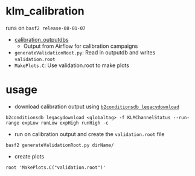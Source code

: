 # klm_calibration

runs on `basf2 release-08-01-07`

 - [calibration_outputdbs](calibration_outputdbs)
    - Output from Airflow for calibration campaigns
 - `generateValidationRoot.py`: Read in outputdb and writes `validation.root`
 - `MakePlots.C`: Use validation.root to make plots

# usage
 
 - download calibration output using [`b2conditionsdb legacydownload`](https://software.belle2.org/development/sphinx/framework/doc/tools/06-b2conditionsdb.html#legacydownload)
```
b2conditionsdb legacydownload <globaltag> -f KLMChannelStatus --run-range expLow runLow expHigh runHigh -c
```
 - run on calibration output and create the `validation.root` file

```
basf2 generateValidationRoot.py dirName/
```

 - create plots

```
root 'MakePlots.C("validation.root")'
```
